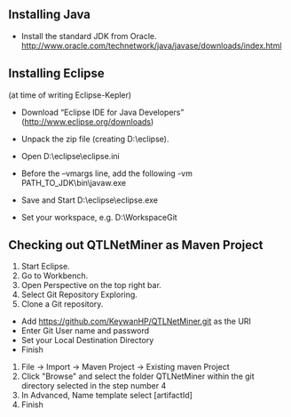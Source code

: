 ## Installing Java
* Install the standard JDK from Oracle. http://www.oracle.com/technetwork/java/javase/downloads/index.html 

## Installing Eclipse

(at time of writing Eclipse-Kepler)

* Download “Eclipse IDE for Java Developers” (http://www.eclipse.org/downloads) 
* Unpack the zip file (creating D:\eclipse).
* Open D:\eclipse\eclipse.ini
* Before the –vmargs line, add the following
-vm 
PATH_TO_JDK\bin\javaw.exe 

* Save and Start D:\eclipse\eclipse.exe
* Set your workspace, e.g. D:\WorkspaceGit

## Checking out QTLNetMiner as Maven Project

1. Start Eclipse.
1. Go to Workbench.
1. Open Perspective on the top right bar.
1. Select Git Repository Exploring.
1. Clone a Git repository.
  * Add https://github.com/KeywanHP/QTLNetMiner.git as the URI
  * Enter Git User name and password
  * Set your Local Destination Directory
  * Finish
1. File -> Import -> Maven Project -> Existing maven Project
1. Click "Browse" and select the folder QTLNetMiner within the git directory selected in the step number 4
1. In Advanced, Name template select [artifactId]
1. Finish

